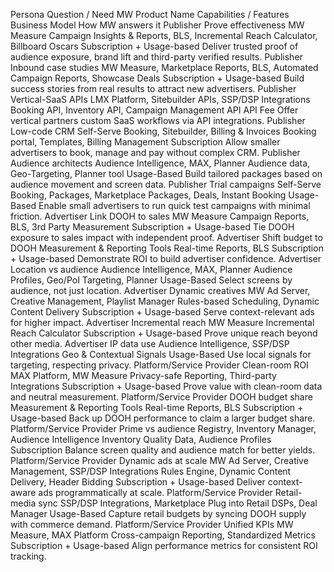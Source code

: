 Persona	Question / Need	MW Product Name	Capabilities / Features	Business Model	How MW answers it
Publisher	Prove effectiveness	MW Measure	Campaign Insights & Reports, BLS, Incremental Reach Calculator, Billboard Oscars	Subscription + Usage-based	Deliver trusted proof of audience exposure, brand lift and third-party verified results.
Publisher	Inbound case studies	MW Measure, Marketplace	Reports, BLS, Automated Campaign Reports, Showcase Deals	Subscription + Usage-based	Build success stories from real results to attract new advertisers.
Publisher	Vertical-SaaS APIs	LMX Platform, Sitebuilder APIs, SSP/DSP Integrations	Booking API, Inventory API, Campaign Management API	API Fee	Offer vertical partners custom SaaS workflows via API integrations.
Publisher	Low-code CRM	Self-Serve Booking, Sitebuilder, Billing & Invoices	Booking portal, Templates, Billing Management	Subscription	Allow smaller advertisers to book, manage and pay without complex CRM.
Publisher	Audience architects	Audience Intelligence, MAX, Planner	Audience data, Geo-Targeting, Planner tool	Usage-Based	Build tailored packages based on audience movement and screen data.
Publisher	Trial campaigns	Self-Serve Booking, Packages, Marketplace	Packages, Deals, Instant Booking	Usage-Based	Enable small advertisers to run quick test campaigns with minimal friction.
Advertiser	Link DOOH to sales	MW Measure	Campaign Reports, BLS, 3rd Party Measurement	Subscription + Usage-based	Tie DOOH exposure to sales impact with independent proof.
Advertiser	Shift budget to DOOH	Measurement & Reporting Tools	Real-time Reports, BLS	Subscription + Usage-based	Demonstrate ROI to build advertiser confidence.
Advertiser	Location vs audience	Audience Intelligence, MAX, Planner	Audience Profiles, Geo/PoI Targeting, Planner	Usage-Based	Select screens by audience, not just location.
Advertiser	Dynamic creatives	MW Ad Server, Creative Management, Playlist Manager	Rules-based Scheduling, Dynamic Content Delivery	Subscription + Usage-based	Serve context-relevant ads for higher impact.
Advertiser	Incremental reach	MW Measure	Incremental Reach Calculator	Subscription + Usage-based	Prove unique reach beyond other media.
Advertiser	IP data use	Audience Intelligence, SSP/DSP Integrations	Geo & Contextual Signals	Usage-Based	Use local signals for targeting, respecting privacy.
Platform/Service Provider	Clean-room ROI	MAX Platform, MW Measure	Privacy-safe Reporting, Third-party Integrations	Subscription + Usage-based	Prove value with clean-room data and neutral measurement.
Platform/Service Provider	DOOH budget share	Measurement & Reporting Tools	Real-time Reports, BLS	Subscription + Usage-based	Back up DOOH performance to claim a larger budget share.
Platform/Service Provider	Prime vs audience	Registry, Inventory Manager, Audience Intelligence	Inventory Quality Data, Audience Profiles	Subscription	Balance screen quality and audience match for better yields.
Platform/Service Provider	Dynamic ads at scale	MW Ad Server, Creative Management, SSP/DSP Integrations	Rules Engine, Dynamic Content Delivery, Header Bidding	Subscription + Usage-based	Deliver context-aware ads programmatically at scale.
Platform/Service Provider	Retail-media sync	SSP/DSP Integrations, Marketplace	Plug into Retail DSPs, Deal Manager	Usage-Based	Capture retail budgets by syncing DOOH supply with commerce demand.
Platform/Service Provider	Unified KPIs	MW Measure, MAX Platform	Cross-campaign Reporting, Standardized Metrics	Subscription + Usage-based	Align performance metrics for consistent ROI tracking.